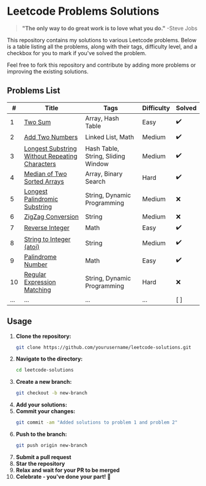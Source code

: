 # Leetcode Problems Solutions

> **"The only way to do great work is to love what you do."** -Steve Jobs 

This repository contains my solutions to various Leetcode problems. Below is a table listing all the problems, along with their tags, difficulty level, and a checkbox for you to mark if you've solved the problem. 

Feel free to fork this repository and contribute by adding more problems or improving the existing solutions.

## Problems List

| #   | Title                                                   | Tags                 | Difficulty | Solved |
|-----|---------------------------------------------------------|----------------------|------------|--------|
| 1   | [Two Sum](https://leetcode.com/problems/two-sum/)       | Array, Hash Table    | Easy       | :heavy_check_mark:    |
| 2   | [Add Two Numbers](https://leetcode.com/problems/add-two-numbers/) | Linked List, Math   | Medium     | :heavy_check_mark:    |
| 3   | [Longest Substring Without Repeating Characters](https://leetcode.com/problems/longest-substring-without-repeating-characters/) | Hash Table, String, Sliding Window | Medium     | :heavy_check_mark:    |
| 4   | [Median of Two Sorted Arrays](https://leetcode.com/problems/median-of-two-sorted-arrays/) | Array, Binary Search | Hard       | :heavy_check_mark:    |
| 5   | [Longest Palindromic Substring](https://leetcode.com/problems/longest-palindromic-substring/) | String, Dynamic Programming | Medium     | :x:    |
| 6   | [ZigZag Conversion](https://leetcode.com/problems/zigzag-conversion/) | String              | Medium     | :x:    |
| 7   | [Reverse Integer](https://leetcode.com/problems/reverse-integer/) | Math                | Easy       | :heavy_check_mark:    |
| 8   | [String to Integer (atoi)](https://leetcode.com/problems/string-to-integer-atoi/) | String              | Medium     | :heavy_check_mark:    |
| 9   | [Palindrome Number](https://leetcode.com/problems/palindrome-number/) | Math                | Easy       | :heavy_check_mark:    |
| 10  | [Regular Expression Matching](https://leetcode.com/problems/regular-expression-matching/) | String, Dynamic Programming | Hard   | :x:    |
| ... | ...                                                     | ...                  | ...        | [ ]    |

## Usage

1. **Clone the repository:**
    ```sh
    git clone https://github.com/yourusername/leetcode-solutions.git
    ```
2. **Navigate to the directory:**
    ```sh
    cd leetcode-solutions
    ```
3. **Create a new branch:**
    ```sh
    git checkout -b new-branch
    ```
4. **Add your solutions:**
5. **Commit your changes:**
    ```sh
    git commit -am "Added solutions to problem 1 and problem 2"
    ```
6. **Push to the branch:**
    ```sh
    git push origin new-branch
    ```
7. **Submit a pull request**
8. **Star the repository**
9. **Relax and wait for your PR to be merged**
10. **Celebrate - you've done your part! 🎉**
    